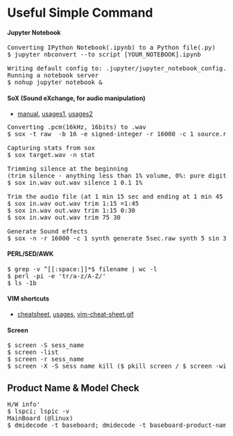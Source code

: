 #  Useful Simple Command 

#### Jupyter Notebook
<pre>
Converting IPython Notebook(.ipynb) to a Python file(.py)
$ jupyter nbconvert --to script [YOUR_NOTEBOOK].ipynb

Writing default config to: .jupyter/jupyter_notebook_config.py 
Running a notebook server
$ nohup jupyter notebook &
</pre>


#### SoX (Sound eXchange, for audio manipulation)
- [manual](http://sox.sourceforge.net/sox.html), [usages1](https://digitalcardboard.com/blog/2009/08/25/the-sox-of-silence/comment-page-2/), [usages2](http://forums.justlinux.com/showthread.php?136678-using-sox-to-trim-silence-from-the-end-of-wav-files)
<pre>
Converting .pcm(16kHz, 16bits) to .wav
$ sox -t raw  -b 16 -e signed-integer -r 16000 -c 1 source.raw target.wav 

Capturing stats from sox
$ sox target.wav -n stat

Trimming silence at the beginning 
(trim silence - anything less than 1% volume, 0%: pure digital silence)
$ sox in.wav out.wav silence 1 0.1 1%

Trim the audio file (at 1 min 15 sec and ending at 1 min 45 sec):
$ sox in.wav out.wav trim 1:15 =1:45
$ sox in.wav out.wav trim 1:15 0:30
$ sox in.wav out.wav trim 75 30

Generate Sound effects
$ sox -n -r 16000 -c 1 synth_generate_5sec.raw synth 5 sin 347
</pre>


#### PERL/SED/AWK 
<pre>
$ grep -v ^[[:space:]]*$ filename | wc -l
$ perl -pi -e 'tr/a-z/A-Z/' 
$ ls -1b
</pre>


#### VIM shortcuts
- [cheatsheet](https://www.maketecheasier.com/vim-keyboard-shortcuts-cheatsheet), [usages](http://sinoroo.tistory.com/entry/VIM-단축키-및-설정), [vim-cheat-sheet.gif](http://www.viemu.com/vi-vim-cheat-sheet.gif)


#### Screen 
<pre>
$ screen -S sess_name
$ screen -list
$ screen -r sess_name
$ screen -X -S sess_name kill ($ pkill screen / $ screen -wipe)
</pre>

## Product Name & Model Check
<pre>
H/W info'
$ lspci; lspic -v
MainBoard (@linux)
$ dmidecode -t baseboard; dmidecode -t baseboard-product-name
</pre>
